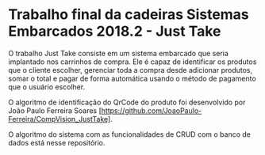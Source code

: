 # Trabalho final da cadeiras Sistemas Embarcados 2018.2 - Just Take

O trabalho Just Take consiste em um sistema embarcado que seria implantado nos carrinhos de compra. Ele é capaz de identificar os produtos que o cliente escolher, gerenciar toda a compra desde adicionar produtos, somar o total e pagar de forma automática usando o método de pagamento que o usuário escolher.

O algoritmo de identificação do QrCode do produto foi desenvolvido por João Paulo Ferreira Soares [https://github.com/JoaoPaulo-Ferreira/CompVision_JustTake].

O algoritmo do sistema com as funcionalidades de CRUD com o banco de dados está nesse repositório.

